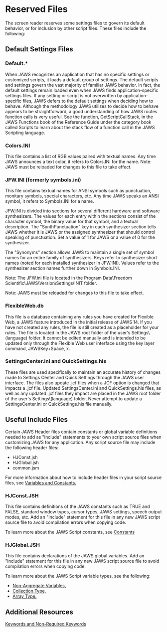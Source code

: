 # Reserved Files

The screen reader reserves some settings files to govern its default
behavior, or for inclusion by other script files. These files include
the following:

## Default Settings Files

### Default.\*

When JAWS recognizes an application that has no specific settings or
customized scripts, it loads a default group of settings. The default
scripts and settings govern the vast majority of familiar JAWS behavior.
In fact, the default settings remain loaded even when JAWS finds
application-specific settings files. If any setting or script is not
overwritten by application-specific files, JAWS defers to the default
settings when deciding how to behave. Although the methodology JAWS
utilizes to decide how to behave appears to be straightforward, a good
understanding of how JAWS routes function calls is very useful. See the
function, GetScriptCallStack, in the JAWS Functions book of the
Reference Guide under the category book called Scripts to learn about
the stack flow of a function call in the JAWS Scripting language.

### Colors.INI

This file contains a list of RGB values paired with textual names. Any
time JAWS announces a text color, it refers to Colors.INI for the name.
Note: JAWS must be reloaded for changes to this file to take effect.

### JFW.INI (formerly symbols.ini)

This file contains textual names for ANSI symbols such as punctuation,
monitary symbols, special characters, etc. Any time JAWS speaks an ANSI
symbol, it refers to Symbols.INI for a name.

JFW.INI is divided into sections for several different hardware and
software synthesizers. The values for each entry within the sections
consist of the character symbol, the binary value for that symbol, and a
textual description. The \"SynthPunctuation\" key in each synthesizer
section tells JAWS whether it is JAWS or the assigned synthesizer that
should control speaking of punctuation. Set a value of 1 for JAWS or a
value of 0 for the synthesizer.

The \"Synonyms\" section allows JAWS to maintain a single set of symbol
names for an entire family of synthesizers. Keys refer to synthesizer
short names (noted for each installed synthesizer in JFW.INI). Values
refer to the synthesizer section names further down in Symbols.INI.

Note: The JFW.ini file is located in the Program Data\\Freedom
Scientific\\JAWS\\Version\\Settings\\INIT folder.

Note: JAWS must be reloaded for changes to this file to take effect.

### FlexibleWeb.db

This file is a database containing any rules you have created for
Flexible Web, a JAWS feature introduced in the initial release of JAWS
14. If you have not created any rules, the file is still created as a
placeholder for your rules. The file is located in the JAWS root folder
of the user\'s Settings\\(language) folder. It cannot be edited manually
and is intended to be updated only through the Flexible Web user
interface using the key layer command, JAWSKey+Space, x.

### SettingsCenter.ini and QuickSettings.his

These files are used specifically to maintain an accurate history of
changes made to Settings Center and Quick Settings through the JAWS user
interface. The files also update .jcf files when a JCF option is changed
that impacts a .jcf file. Updated SettingsCenter.ini and
QuickSettings.his files, as well as any updated .jcf files they impact
are placed in the JAWS root folder of the user\'s Settings\\(language)
folder. Never attempt to update a SettingsCenter.ini or
QuickSettings.his file manually.

## Useful Include Files

Certain JAWS Header files contain constants or global variable
definitions needed to add as \"Include\" statements to your own script
source files when customizing JAWS for any application. Any script
source file may include the following header files:

- HJConst.jsh
- HJGlobal.jsh
- common.jsm

For more information about how to include header files in your script
source files, see [Variables and
Constants.](../Variables_and_Constants.html)

### HJConst.JSH

This file contains definitions of the JAWS constants such as TRUE and
FALSE, standard window types, cursor types, JAWS settings, speech output
modes, etc. Add an \"Include\" statement for this file in any new JAWS
script source file to avoid compilation errors when copying code.

To learn more about the JAWS Script constants, see
[Constants](../Variables_and_constants/Constants.html)

### HJGlobal.JSH

This file contains declarations of the JAWS global variables. Add an
\"Include\" statement for this file in any new JAWS script source file
to avoid compilation errors when copying code.

To learn more about the JAWS Script variable types, see the following:

- [Non-Aggregate
  Variables,](../Variables_and_Constants/Non-Aggregate_Variables.html)
- [Collection Type,](../Variables_and_constants/Collection_type.html)
- [Array Type.](../Variables_and_Constants/Array_Type.html)

## Additional Resources

[Keywords and Non-Required
Keywords](../Keywords_and_Non-Required_Keywords.html)

